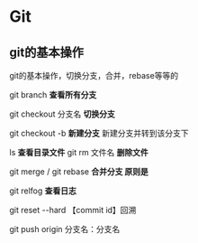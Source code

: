 # Git
## git的基本操作
git的基本操作，切换分支，合并，rebase等等的

git branch **查看所有分支**

git checkout 分支名 **切换分支**

git checkout -b **新建分支** 新建分支并转到该分支下

ls **查看目录文件** git rm 文件名 **删除文件**

git merge / git rebase **合并分支 原则是**

git relfog **查看日志**

git reset --hard 【commit id】回溯

git push origin 分支名：分支名
